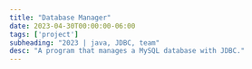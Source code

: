 ```yaml
---
title: "Database Manager"
date: 2023-04-30T00:00:00-06:00
tags: ['project']
subheading: "2023 | java, JDBC, team"
desc: "A program that manages a MySQL database with JDBC."
---
```

